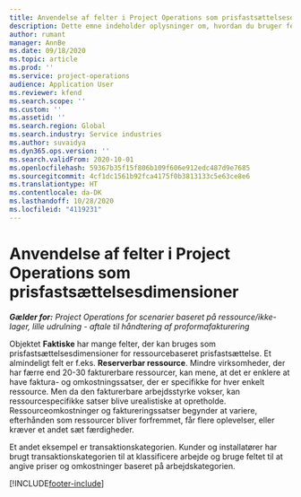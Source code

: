 ```yaml
---
title: Anvendelse af felter i Project Operations som prisfastsættelsesdimensioner
description: Dette emne indeholder oplysninger om, hvordan du bruger felter som prisfastsættelsesdimensioner i Dynamics 365 Project Operations.
author: rumant
manager: AnnBe
ms.date: 09/18/2020
ms.topic: article
ms.prod: ''
ms.service: project-operations
audience: Application User
ms.reviewer: kfend
ms.search.scope: ''
ms.custom: ''
ms.assetid: ''
ms.search.region: Global
ms.search.industry: Service industries
ms.author: suvaidya
ms.dyn365.ops.version: ''
ms.search.validFrom: 2020-10-01
ms.openlocfilehash: 59367b35f15f806b109f606e912edc487d9e7685
ms.sourcegitcommit: 4cf1dc1561b92fca4175f0b3813133c5e63ce8e6
ms.translationtype: HT
ms.contentlocale: da-DK
ms.lasthandoff: 10/28/2020
ms.locfileid: "4119231"
---
```

# <a name="project-operations-fields-as-pricing-dimensions"></a>Anvendelse af felter i Project Operations som prisfastsættelsesdimensioner

_**Gælder for:** Project Operations for scenarier baseret på ressource/ikke-lager, lille udrulning - aftale til håndtering af proformafakturering_

Objektet **Faktiske** har mange felter, der kan bruges som prisfastsættelsesdimensioner for ressourcebaseret prisfastsættelse. Et almindeligt felt er f.eks. **Reserverbar ressource**. Mindre virksomheder, der har færre end 20-30 fakturerbare ressourcer, kan mene, at det er enklere at have faktura- og omkostningssatser, der er specifikke for hver enkelt ressource. Men da den fakturerbare arbejdsstyrke vokser, kan ressourcespecifikke satser blive urealistiske at opretholde. Ressourceomkostninger og faktureringssatser begynder at variere, efterhånden som ressourcer bliver forfremmet, får flere oplevelser, eller kræver et andet sæt færdigheder. 

Et andet eksempel er transaktionskategorien. Kunder og installatører har brugt transaktionskategorien til at klassificere arbejde og bruge feltet til at angive priser og omkostninger baseret på arbejdskategorien.


[!INCLUDE[footer-include](../includes/footer-banner.md)]